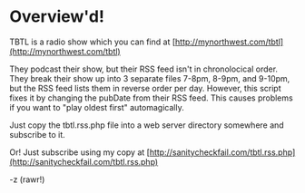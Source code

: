 # Overview'd!

TBTL is a radio show which you can find at [http://mynorthwest.com/tbtl](http://mynorthwest.com/tbtl)

They podcast their show, but their RSS feed isn't in chronolocical order. They break their show up into 3 separate files 7-8pm,
8-9pm, and 9-10pm, but the RSS feed lists them in reverse order per day. However, this script fixes it by changing the pubDate
from their RSS feed. This causes problems if you want to "play oldest first" automagically.

Just copy the tbtl.rss.php file into a web server directory somewhere and subscribe to it.

Or! Just subscribe using my copy at [http://sanitycheckfail.com/tbtl.rss.php](http://sanitycheckfail.com/tbtl.rss.php)

-z (rawr!)